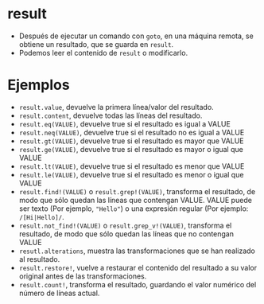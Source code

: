 
# result

* Después de ejecutar un comando con `goto`, en una máquina remota, se
obtiene un resultado, que se guarda en `result`.
* Podemos leer el contenido de `result` o modificarlo.

# Ejemplos

* `result.value`, devuelve la primera línea/valor del resultado.
* `result.content`, devuelve todas las líneas del resultado.
* `result.eq(VALUE)`, devuelve true si el resultado es igual a VALUE    
* `result.neq(VALUE)`, devuelve true si el resultado no es igual a VALUE
* `result.gt(VALUE)`, devuelve true si el resultado es mayor que VALUE
* `result.ge(VALUE)`, devuelve true si el resultado es mayor o igual que VALUE
* `result.lt(VALUE)`, devuelve true si el resultado es menor que VALUE
* `result.le(VALUE)`, devuelve true si el resultado es menor o igual que VALUE
* `result.find!(VALUE)` o `result.grep!(VALUE)`, transforma el resultado,
de modo que sólo quedan las líneas que contengan VALUE. VALUE puede ser
texto (Por ejemplo, `"Hello"`) o una expresión regular (Por ejemplo: `/[Hi|Hello]/`.
* `result.not_find!(VALUE)` o `result.grep_v!(VALUE)`, transforma el resultado, de modo que sólo quedan las líneas que no contengan VALUE
* `resutl.alterations`, muestra las transformaciones que se han realizado al resultado.
* `result.restore!`, vuelve a restaurar el contenido del resultado a su valor original antes de las transformaciones.
* `result.count!`, transforma el resultado, guardando el valor numérico del número de líneas actual.
